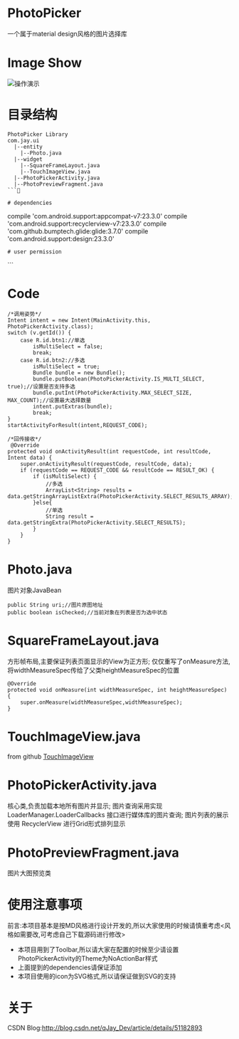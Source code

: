 # PhotoPicker
一个属于material design风格的图片选择库

# Image Show
![操作演示][1]

# 目录结构
```
PhotoPicker Library
com.jay.ui
  |--entity
    |--Photo.java
  |--widget
    |--SquareFrameLayout.java
    |--TouchImageView.java
  |--PhotoPickerActivity.java
  |--PhotoPreviewFragment.java
```

# dependencies
```
compile 'com.android.support:appcompat-v7:23.3.0'
compile 'com.android.support:recyclerview-v7:23.3.0'
compile 'com.github.bumptech.glide:glide:3.7.0'
compile 'com.android.support:design:23.3.0'
```
# user permission
```
<uses-permission android:name="android.permission.READ_EXTERNAL_STORAGE"/>
<uses-permission android:name="android.permission.WRITE_EXTERNAL_STORAGE"/>
```

# Code
```
/*调用姿势*/
Intent intent = new Intent(MainActivity.this, PhotoPickerActivity.class);
switch (v.getId()) {
    case R.id.btn1://单选
        isMultiSelect = false;
        break;
    case R.id.btn2://多选
        isMultiSelect = true;
        Bundle bundle = new Bundle();
        bundle.putBoolean(PhotoPickerActivity.IS_MULTI_SELECT, true);//设置是否支持多选
        bundle.putInt(PhotoPickerActivity.MAX_SELECT_SIZE, MAX_COUNT);//设置最大选择数量
        intent.putExtras(bundle);
        break;
}
startActivityForResult(intent,REQUEST_CODE);

/*回传接收*/
 @Override
protected void onActivityResult(int requestCode, int resultCode, Intent data) {
    super.onActivityResult(requestCode, resultCode, data);
    if (requestCode == REQUEST_CODE && resultCode == RESULT_OK) {
        if (isMultiSelect) {
            //多选
            ArrayList<String> results = data.getStringArrayListExtra(PhotoPickerActivity.SELECT_RESULTS_ARRAY);
        }else{
            //单选
            String result = data.getStringExtra(PhotoPickerActivity.SELECT_RESULTS);
        }
    }
}
```

# Photo.java
图片对象JavaBean
```
public String uri;//图片原图地址
public boolean isChecked;//当前对象在列表是否为选中状态
```

# SquareFrameLayout.java
方形帧布局,主要保证列表页面显示的View为正方形;
仅仅重写了onMeasure方法,将widthMeasureSpec传给了父类heightMeasureSpec的位置
```
@Override
protected void onMeasure(int widthMeasureSpec, int heightMeasureSpec) {
    super.onMeasure(widthMeasureSpec,widthMeasureSpec);
}
```

# TouchImageView.java
from github [TouchImageView][3]

# PhotoPickerActivity.java
核心类,负责加载本地所有图片并显示;
图片查询采用实现 LoaderManager.LoaderCallbacks<Cursor> 接口进行媒体库的图片查询;
图片列表的展示使用 RecyclerView 进行Grid形式排列显示

# PhotoPreviewFragment.java
图片大图预览类

# 使用注意事项
前言:本项目基本是按MD风格进行设计开发的,所以大家使用的时候请慎重考虑<风格如需要改,可考虑自己下载源码进行修改>

 - 本项目用到了Toolbar,所以请大家在配置的时候至少请设置PhotoPickerActivity的Theme为NoActionBar样式
 - 上面提到的dependencies请保证添加
 - 本项目使用的icon为SVG格式,所以请保证做到SVG的支持


  [1]: https://github.com/JaySong/PhotoPicker/blob/master/1.gif
  [3]: https://github.com/MikeOrtiz/TouchImageView
  
# 关于
CSDN Blog:http://blog.csdn.net/qJay_Dev/article/details/51182893
